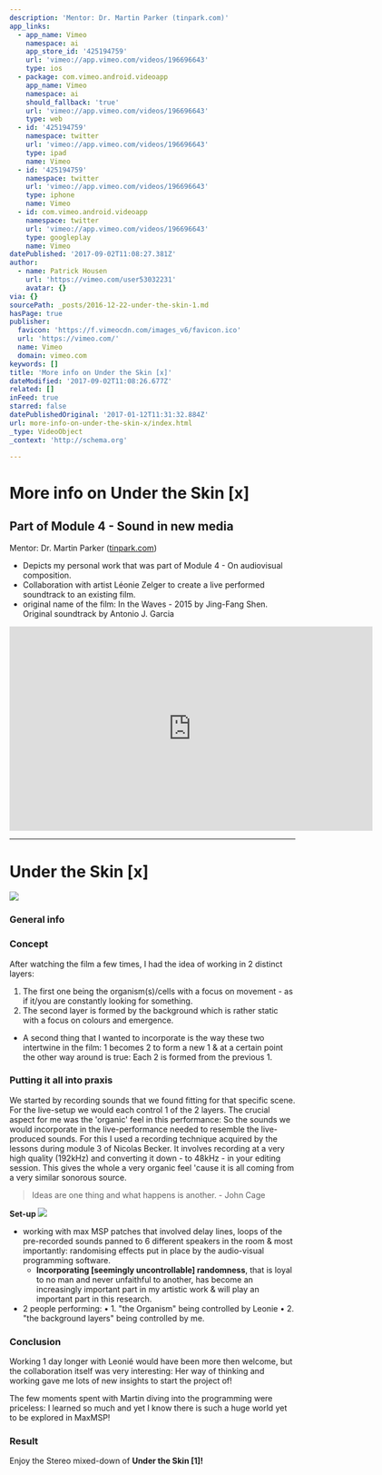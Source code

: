 ```yaml
---
description: 'Mentor: Dr. Martin Parker (tinpark.com)'
app_links:
  - app_name: Vimeo
    namespace: ai
    app_store_id: '425194759'
    url: 'vimeo://app.vimeo.com/videos/196696643'
    type: ios
  - package: com.vimeo.android.videoapp
    app_name: Vimeo
    namespace: ai
    should_fallback: 'true'
    url: 'vimeo://app.vimeo.com/videos/196696643'
    type: web
  - id: '425194759'
    namespace: twitter
    url: 'vimeo://app.vimeo.com/videos/196696643'
    type: ipad
    name: Vimeo
  - id: '425194759'
    namespace: twitter
    url: 'vimeo://app.vimeo.com/videos/196696643'
    type: iphone
    name: Vimeo
  - id: com.vimeo.android.videoapp
    namespace: twitter
    url: 'vimeo://app.vimeo.com/videos/196696643'
    type: googleplay
    name: Vimeo
datePublished: '2017-09-02T11:08:27.381Z'
author:
  - name: Patrick Housen
    url: 'https://vimeo.com/user53032231'
    avatar: {}
via: {}
sourcePath: _posts/2016-12-22-under-the-skin-1.md
hasPage: true
publisher:
  favicon: 'https://f.vimeocdn.com/images_v6/favicon.ico'
  url: 'https://vimeo.com/'
  name: Vimeo
  domain: vimeo.com
keywords: []
title: 'More info on Under the Skin [x]'
dateModified: '2017-09-02T11:08:26.677Z'
related: []
inFeed: true
starred: false
datePublishedOriginal: '2017-01-12T11:31:32.884Z'
url: more-info-on-under-the-skin-x/index.html
_type: VideoObject
_context: 'http://schema.org'

---
```

# More info on Under the Skin \[x\]

## **Part of Module 4 - Sound in new media**

Mentor: Dr. Martin Parker ([tinpark.com][0])

* Depicts my personal work that was part of Module 4 - On audiovisual composition.
* Collaboration with artist Léonie Zelger to create a live performed soundtrack to an existing film.
* original name of the film: In the Waves - 2015 by Jing-Fang Shen. Original soundtrack by Antonio J. Garcia

<iframe src="https://cdn.embedly.com/widgets/media.html?src=https%3A%2F%2Fplayer.vimeo.com%2Fvideo%2F196696643&amp;url=https%3A%2F%2Fvimeo.com%2F196696643&amp;image=https%3A%2F%2Fi.vimeocdn.com%2Fvideo%2F609249153_640.jpg&amp;key=b7d04c9b404c499eba89ee7072e1c4f7&amp;type=text%2Fhtml&amp;schema=vimeo" width="640" height="360" scrolling="no" frameborder="0" allowfullscreen="" style=""></iframe>

---

# **Under the Skin \[x\]**
![](https://the-grid-user-content.s3-us-west-2.amazonaws.com/0ee34b56-fca5-4e62-a077-0cb0d074898f.jpg)

### **General info**

### **Concept**

After watching the film a few times, I had the idea of working in 2 distinct layers:

1. The first one being the organism(s)/cells with a focus on movement - as if it/you are constantly looking for something.
2. The second layer is formed by the background which is rather static with a focus on colours and emergence.

* A second thing that I wanted to incorporate is the way these two intertwine in the film: 1 becomes 2 to form a new 1 & at a certain point the other way around is true: Each 2 is formed from the previous 1\.

### **Putting it all into praxis**

We started by recording sounds that we found fitting for that specific scene. For the live-setup we would each control 1 of the 2 layers. The crucial aspect for me was the 'organic' feel in this performance: So the sounds we would incorporate in the live-performance needed to resemble the live-produced sounds. For this I used a recording technique acquired by the lessons during module 3 of Nicolas Becker. It involves recording at a very high quality (192kHz) and converting it down - to 48kHz - in your editing session. This gives the whole a very organic feel 'cause it is all coming from a very similar sonorous source.

> Ideas are one thing and what happens is another. - John Cage

**Set-up**
![](https://the-grid-user-content.s3-us-west-2.amazonaws.com/37ea8586-54b9-40da-8f87-e6e19c068b98.jpg)

* working with max MSP patches that involved delay lines, loops of the pre-recorded sounds panned to 6 different speakers in the room & most importantly: randomising effects put in place by the audio-visual programming software.
  * **Incorporating \[seemingly uncontrollable\] randomness**, that is loyal to no man and never unfaithful to another, has become an increasingly important part in my artistic work & will play an important part in this research.
* 2 people performing: • 1\. "the Organism" being controlled by Leonie • 2\. "the background layers" being controlled by me.

### **Conclusion**

Working 1 day longer with Leonié would have been more then welcome, but the collaboration itself was very interesting: Her way of thinking and working gave me lots of new insights to start the project of!

The few moments spent with Martin diving into the programming were priceless: I learned so much and yet I know there is such a huge world yet to be explored in MaxMSP!

### **Result**

Enjoy the Stereo mixed-down of **Under the Skin \[1\]!**

[0]: http://tinpark.com/